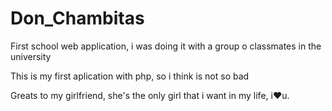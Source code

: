 # Don_Chambitas
First school web application, i was doing it with a group o classmates in the university


This is my first aplication with php, so i think is not so bad

Greats to my girlfriend, she's the only girl that i want in my life, i♥u.
